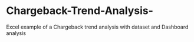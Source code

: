 # Chargeback-Trend-Analysis-
Excel example of a Chargeback trend analysis with dataset and Dashboard analysis
